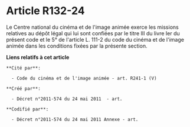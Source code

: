 # Article R132-24

Le Centre national du cinéma et de l'image animée exerce les missions relatives au dépôt légal qui lui sont confiées par le
titre III du livre Ier du présent code et le 5° de l'article L. 111-2 du code du cinéma et de l'image animée dans les
conditions fixées par la présente section.

**Liens relatifs à cet article**

	**Cité par**:

	  - Code du cinéma et de l'image animée - art. R241-1 (V)

	**Créé par**:

	  - Décret n°2011-574 du 24 mai 2011  - art.

	**Codifié par**:

	  - Décret n°2011-574 du 24 mai 2011 Annexe - art.
